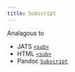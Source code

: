 ```yaml
---
title: Subscript
---
```


Analagous to

-   JATS [`<sub>`](https://jats.nlm.nih.gov/archiving/tag-library/1.1/element/sub.html)
-   HTML [`<sub>`](https://developer.mozilla.org/en-US/docs/Web/HTML/Element/sub)
-   Pandoc [`Subscript`](https://github.com/jgm/pandoc-types/blob/1.17.5.4/Text/Pandoc/Definition.hs#L260)
